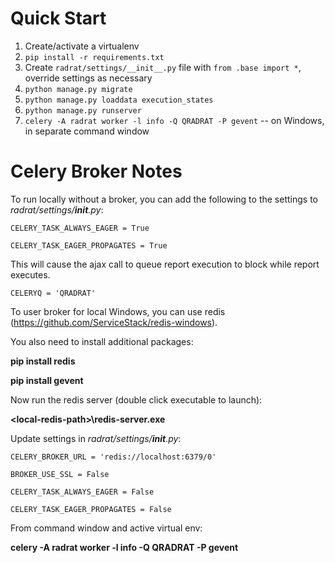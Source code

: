 Quick Start
===========

1. Create/activate a virtualenv
2. `pip install -r requirements.txt`
3. Create `radrat/settings/__init__.py` file with `from .base import *`, override settings as necessary
4. `python manage.py migrate`
5. `python manage.py loaddata execution_states`
6. `python manage.py runserver`
7. `celery -A radrat worker -l info -Q QRADRAT -P gevent` -- on Windows, in separate command window

Celery Broker Notes
===================
To run locally without a broker, you can add the following to the settings to *radrat/settings/__init__.py*:

`CELERY_TASK_ALWAYS_EAGER = True`

`CELERY_TASK_EAGER_PROPAGATES = True`

This will cause the ajax call to queue report execution to block while report executes.

`CELERYQ = 'QRADRAT'`

To user broker for local Windows, you can use redis (https://github.com/ServiceStack/redis-windows).

You also need to install additional packages:

**pip install redis**

**pip install gevent**


Now run the redis server (double click executable to launch):

**\<local-redis-path\>\redis-server.exe**

Update settings in *radrat/settings/__init__.py*:

`CELERY_BROKER_URL = 'redis://localhost:6379/0'`

`BROKER_USE_SSL = False`

`CELERY_TASK_ALWAYS_EAGER = False`

`CELERY_TASK_EAGER_PROPAGATES = False `

From command window and active virtual env:

**celery -A radrat worker -l info -Q QRADRAT -P gevent**